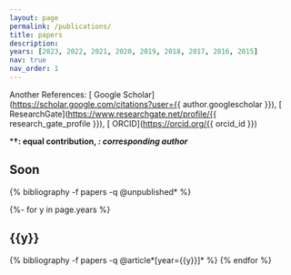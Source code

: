 ```yaml
---
layout: page
permalink: /publications/
title: papers
description:
years: [2023, 2022, 2021, 2020, 2019, 2018, 2017, 2016, 2015]
nav: true
nav_order: 1
---
```

Another References:  [<i class="fas fa-graduation-cap"></i> Google Scholar](https://scholar.google.com/citations?user={{ author.googlescholar }}),   [<i class="fab fa-researchgate"></i> ResearchGate](https://www.researchgate.net/profile/{{ research_gate_profile }}),   [<i class="fab fa-orcid"></i> ORCID](https://orcid.org/{{ orcid_id }})

***†: equal contribution, *: corresponding author***

<!-- _pages/publications.md -->
<div class="publications">
  
  <h2 class="year">Soon</h2>
  {% bibliography -f papers -q @unpublished* %}

  {%- for y in page.years %}
  <h2 class="year">{{y}}</h2>
  {% bibliography -f papers -q @article*[year={{y}}]* %}
  {% endfor %}

</div>
